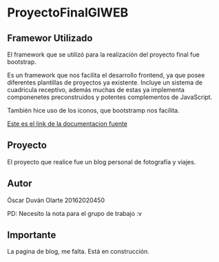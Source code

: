# ProyectoFinalGIWEB

## Framewor Utilizado
El framework que se utilizó para la realización del proyecto final fue bootstrap.

Es un framework que nos facilita el desarrollo frontend, ya que posee diferentes plantillas de proyectos ya existente. Incluye un sistema de cuadricula receptivo, además muchas de estas ya implementa componenetes preconstruidos y potentes complementos de JavaScript.

También hice uso de los iconos, que bootstramp nos facilita.

[Este es el link de la documentacion fuente](https://getbootstrap.com/)

## Proyecto

El proyecto que realice fue un blog personal de fotografía y viajes.

## Autor

Óscar Duván Olarte 20162020450

PD: Necesito la nota para el grupo de trabajo :v


## Importante

La pagina de blog, me falta. Está en construcción.

